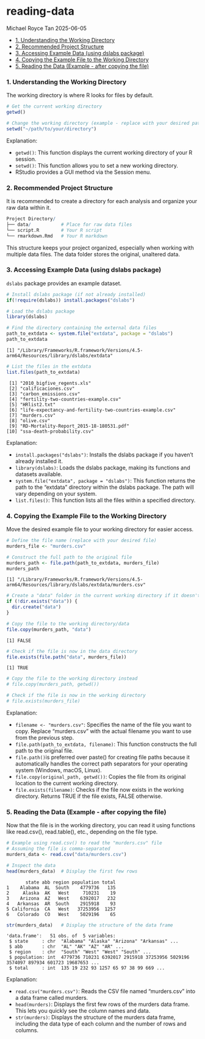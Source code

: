 # reading-data
Michael Royce Tan
2025-06-05

-   [1. Understanding the Working
    Directory](#understanding-the-working-directory)
-   [2. Recommended Project Structure](#recommended-project-structure)
-   [3. Accessing Example Data (using dslabs
    package)](#accessing-example-data-using-dslabs-package)
-   [4. Copying the Example File to the Working
    Directory](#copying-the-example-file-to-the-working-directory)
-   [5. Reading the Data (Example - after copying the
    file)](#reading-the-data-example---after-copying-the-file)

### 1. Understanding the Working Directory

The working directory is where R looks for files by default.

``` r
# Get the current working directory
getwd()

# Change the working directory (example - replace with your desired path)
setwd("~/path/to/your/directory") 
```

Explanation:

-   `getwd()`: This function displays the current working directory of
    your R session.
-   `setwd()`: This function allows you to set a new working directory.
-   RStudio provides a GUI method via the Session menu.

### 2. Recommended Project Structure

It is recommended to create a directory for each analysis and organize
your raw data within it.

``` r
Project Directory/
├── data/           # Place for raw data files
└── script.R        # Your R script
└── rmarkdown.Rmd   # Your R markdown
```

This structure keeps your project organized, especially when working
with multiple data files. The data folder stores the original, unaltered
data.

### 3. Accessing Example Data (using dslabs package)

`dslabs` package provides an example dataset.

``` r
# Install dslabs package (if not already installed)
if(!require(dslabs)) install.packages("dslabs")

# Load the dslabs package
library(dslabs)

# Find the directory containing the external data files
path_to_extdata <- system.file("extdata", package = "dslabs")
path_to_extdata
```

    [1] "/Library/Frameworks/R.framework/Versions/4.5-arm64/Resources/library/dslabs/extdata"

``` r
# List the files in the extdata
list.files(path_to_extdata)
```

     [1] "2010_bigfive_regents.xls"                               
     [2] "calificaciones.csv"                                     
     [3] "carbon_emissions.csv"                                   
     [4] "fertility-two-countries-example.csv"                    
     [5] "HRlist2.txt"                                            
     [6] "life-expectancy-and-fertility-two-countries-example.csv"
     [7] "murders.csv"                                            
     [8] "olive.csv"                                              
     [9] "RD-Mortality-Report_2015-18-180531.pdf"                 
    [10] "ssa-death-probability.csv"                              

Explanation:

-   `install.packages("dslabs")`: Installs the dslabs package if you
    haven’t already installed it.
-   `library(dslabs)`: Loads the dslabs package, making its functions
    and datasets available.
-   `system.file("extdata", package = "dslabs")`: This function returns
    the path to the “extdata” directory within the dslabs package. The
    path will vary depending on your system.
-   `list.files()`: This function lists all the files within a specified
    directory.

### 4. Copying the Example File to the Working Directory

Move the desired example file to your working directory for easier
access.

``` r
# Define the file name (replace with your desired file)
murders_file <- "murders.csv"

# Construct the full path to the original file
murders_path <- file.path(path_to_extdata, murders_file)
murders_path
```

    [1] "/Library/Frameworks/R.framework/Versions/4.5-arm64/Resources/library/dslabs/extdata/murders.csv"

``` r
# Create a "data" folder in the current working directory if it doesn't exist
if (!dir.exists("data")) {
  dir.create("data")
}

# Copy the file to the working directory/data
file.copy(murders_path, "data")
```

    [1] FALSE

``` r
# Check if the file is now in the data directory
file.exists(file.path("data", murders_file))
```

    [1] TRUE

``` r
# Copy the file to the working directory instead
# file.copy(murders_path, getwd())

# Check if the file is now in the working directory
# file.exists(murders_file)
```

Explanation:

-   `filename <- "murders.csv"`: Specifies the name of the file you want
    to copy. Replace “murders.csv” with the actual filename you want to
    use from the previous step.
-   `file.path(path_to_extdata, filename)`: This function constructs the
    full path to the original file.
-   `file.path()`is preferred over paste() for creating file paths
    because it automatically handles the correct path separators for
    your operating system (Windows, macOS, Linux).
-   `file.copy(original_path, getwd())`: Copies the file from its
    original location to the current working directory.
-   `file.exists(filename)`: Checks if the file now exists in the
    working directory. Returns TRUE if the file exists, FALSE otherwise.

### 5. Reading the Data (Example - after copying the file)

Now that the file is in the working directory, you can read it using
functions like read.csv(), read.table(), etc., depending on the file
type.

``` r
# Example using read.csv() to read the "murders.csv" file
# Assuming the file is comma-separated
murders_data <- read.csv("data/murders.csv")

# Inspect the data
head(murders_data)  # Display the first few rows
```

           state abb region population total
    1    Alabama  AL  South    4779736   135
    2     Alaska  AK   West     710231    19
    3    Arizona  AZ   West    6392017   232
    4   Arkansas  AR  South    2915918    93
    5 California  CA   West   37253956  1257
    6   Colorado  CO   West    5029196    65

``` r
str(murders_data)   # Display the structure of the data frame
```

    'data.frame':   51 obs. of  5 variables:
     $ state     : chr  "Alabama" "Alaska" "Arizona" "Arkansas" ...
     $ abb       : chr  "AL" "AK" "AZ" "AR" ...
     $ region    : chr  "South" "West" "West" "South" ...
     $ population: int  4779736 710231 6392017 2915918 37253956 5029196 3574097 897934 601723 19687653 ...
     $ total     : int  135 19 232 93 1257 65 97 38 99 669 ...

Explanation:

-   `read.csv("murders.csv")`: Reads the CSV file named “murders.csv”
    into a data frame called murders.
-   `head(murders)`: Displays the first few rows of the murders data
    frame. This lets you quickly see the column names and data.
-   `str(murders)`: Displays the structure of the murders data frame,
    including the data type of each column and the number of rows and
    columns.
